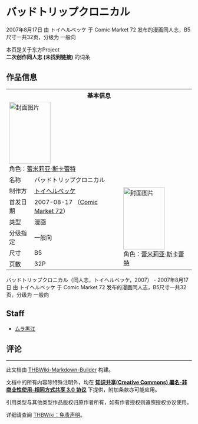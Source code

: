# バッドトリップクロニカル

<!-- source html: G:\repos\THBWiki-Markdown-Builder\THBWikiMarkdown\Temp\main\8\88\ns0%3A%E3%83%90%E3%83%83%E3%83%89%E3%83%88%E3%83%AA%E3%83%83%E3%83%97%E3%82%AF%E3%83%AD%E3%83%8B%E3%82%AB%E3%83%AB.html -->

2007年8月17日 由 トイヘルベッケ 于 Comic Market 72 发布的漫画同人志，B5尺寸一共32页，分级为 一般向

本页是关于东方Project  
 **二次创作同人志 (未找到链接)** 的词条

## 作品信息

<table><tbody><tr><th colspan="3">基本信息</th></tr><tr><td class="cover-artwork-mobile" colspan="2"><a href="./文件-バッドトリップクロニカル封面.jpg.md" class="image" title="封面图片"><img alt="封面图片" src="https://upload.thwiki.cc/thumb/f/fa/%E3%83%90%E3%83%83%E3%83%89%E3%83%88%E3%83%AA%E3%83%83%E3%83%97%E3%82%AF%E3%83%AD%E3%83%8B%E3%82%AB%E3%83%AB%E5%B0%81%E9%9D%A2.jpg/112px-%E3%83%90%E3%83%83%E3%83%89%E3%83%88%E3%83%AA%E3%83%83%E3%83%97%E3%82%AF%E3%83%AD%E3%83%8B%E3%82%AB%E3%83%AB%E5%B0%81%E9%9D%A2.jpg" decoding="async" loading="lazy" width="112" height="168" srcset="https://upload.thwiki.cc/thumb/f/fa/%E3%83%90%E3%83%83%E3%83%89%E3%83%88%E3%83%AA%E3%83%83%E3%83%97%E3%82%AF%E3%83%AD%E3%83%8B%E3%82%AB%E3%83%AB%E5%B0%81%E9%9D%A2.jpg/168px-%E3%83%90%E3%83%83%E3%83%89%E3%83%88%E3%83%AA%E3%83%83%E3%83%97%E3%82%AF%E3%83%AD%E3%83%8B%E3%82%AB%E3%83%AB%E5%B0%81%E9%9D%A2.jpg 1.5x, https://upload.thwiki.cc/thumb/f/fa/%E3%83%90%E3%83%83%E3%83%89%E3%83%88%E3%83%AA%E3%83%83%E3%83%97%E3%82%AF%E3%83%AD%E3%83%8B%E3%82%AB%E3%83%AB%E5%B0%81%E9%9D%A2.jpg/224px-%E3%83%90%E3%83%83%E3%83%89%E3%83%88%E3%83%AA%E3%83%83%E3%83%97%E3%82%AF%E3%83%AD%E3%83%8B%E3%82%AB%E3%83%AB%E5%B0%81%E9%9D%A2.jpg 2x" data-file-width="1067" data-file-height="1600"></a><div class="cover-char">角色：<a href="./蕾米莉亚·斯卡蕾特.md" title="蕾米莉亚·斯卡蕾特">蕾米莉亚·斯卡蕾特</a></div></td>
</tr><tr><td class="label">名称</td><td colspan="2"> バッドトリップクロニカル </td></tr><tr><td class="label">制作方</td><td><a href="./トイヘルベッケ.md" title="トイヘルベッケ">トイヘルベッケ</a></td><td class="cover-artwork" rowspan="6" style="min-width:168px;"><a href="./文件-バッドトリップクロニカル封面.jpg.md" class="image" title="封面图片"><img alt="封面图片" src="https://upload.thwiki.cc/thumb/f/fa/%E3%83%90%E3%83%83%E3%83%89%E3%83%88%E3%83%AA%E3%83%83%E3%83%97%E3%82%AF%E3%83%AD%E3%83%8B%E3%82%AB%E3%83%AB%E5%B0%81%E9%9D%A2.jpg/112px-%E3%83%90%E3%83%83%E3%83%89%E3%83%88%E3%83%AA%E3%83%83%E3%83%97%E3%82%AF%E3%83%AD%E3%83%8B%E3%82%AB%E3%83%AB%E5%B0%81%E9%9D%A2.jpg" decoding="async" loading="lazy" width="112" height="168" srcset="https://upload.thwiki.cc/thumb/f/fa/%E3%83%90%E3%83%83%E3%83%89%E3%83%88%E3%83%AA%E3%83%83%E3%83%97%E3%82%AF%E3%83%AD%E3%83%8B%E3%82%AB%E3%83%AB%E5%B0%81%E9%9D%A2.jpg/168px-%E3%83%90%E3%83%83%E3%83%89%E3%83%88%E3%83%AA%E3%83%83%E3%83%97%E3%82%AF%E3%83%AD%E3%83%8B%E3%82%AB%E3%83%AB%E5%B0%81%E9%9D%A2.jpg 1.5x, https://upload.thwiki.cc/thumb/f/fa/%E3%83%90%E3%83%83%E3%83%89%E3%83%88%E3%83%AA%E3%83%83%E3%83%97%E3%82%AF%E3%83%AD%E3%83%8B%E3%82%AB%E3%83%AB%E5%B0%81%E9%9D%A2.jpg/224px-%E3%83%90%E3%83%83%E3%83%89%E3%83%88%E3%83%AA%E3%83%83%E3%83%97%E3%82%AF%E3%83%AD%E3%83%8B%E3%82%AB%E3%83%AB%E5%B0%81%E9%9D%A2.jpg 2x" data-file-width="1067" data-file-height="1600"></a><div class="cover-char">角色：<a href="./蕾米莉亚·斯卡蕾特.md" title="蕾米莉亚·斯卡蕾特">蕾米莉亚·斯卡蕾特</a></div></td>
</tr><tr><td class="label">首发日期</td><td>2007-08-17&#160;（<a href="/展会作品列表?e=Comic+Market%2372">Comic Market 72</a>）</td></tr><tr><td class="label">类型</td><td>漫画</td></tr><tr><td class="label">分级指定</td><td>一般向</td></tr><tr><td class="label">尺寸</td><td>B5</td></tr><tr><td class="label">页数</td><td>32P</td></tr></tbody></table>

バッドトリップクロニカル（同人志，トイヘルベッケ，2007） - 2007年8月17日 由 トイヘルベッケ 于 Comic Market 72 发布的漫画同人志，B5尺寸一共32页，分级为 一般向

## Staff
- [ムラ黒江](./ムラ黒江.md)


## 评论




---

此文档由 [THBWiki-Markdown-Builder](https://github.com/Delsin-Yu/THBWiki-Markdown-Builder) 构建。

文档中的所有内容除特殊注明外，均在 [**知识共享(Creative Commons) 署名-非商业性使用-相同方式共享 3.0 协议**](https://creativecommons.org/licenses/by-sa/3.0/deed.zh-hans) 下提供，附加条款亦可能应用。

引用类型与其他类型作品版权归原作者所有，如有作者授权则遵照授权协议使用。

详细请查阅 [THBWiki：免责声明](https://thbwiki.cc/THBWiki:%E5%85%8D%E8%B4%A3%E5%A3%B0%E6%98%8E)。

